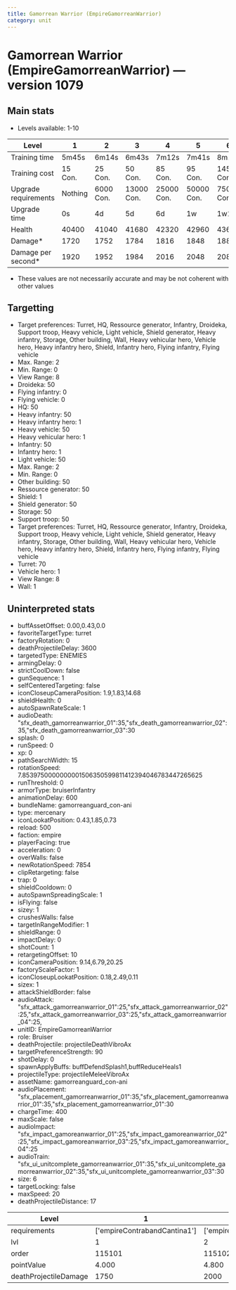 ```yaml
---
title: Gamorrean Warrior (EmpireGamorreanWarrior)
category: unit
---
```


# Gamorrean Warrior (EmpireGamorreanWarrior) — version 1079

## Main stats

  * Levels available: 1-10

|Level               |1      |2        |3         |4         |5         |6         |7         |8          |9          |10         |
|--------------------|-------|---------|----------|----------|----------|----------|----------|-----------|-----------|-----------|
|Training time       |5m45s  |6m14s    |6m43s     |7m12s     |7m41s     |8m10s     |8m39s     |9m8s       |9m37s      |10m        |
|Training cost       |15 Con.|25 Con.  |50 Con.   |85 Con.   |95 Con.   |145 Con.  |190 Con.  |265 Con.   |360 Con.   |720 Con.   |
|Upgrade requirements|Nothing|6000 Con.|13000 Con.|25000 Con.|50000 Con.|75000 Con.|85000 Con.|135000 Con.|140000 Con.|190000 Con.|
|Upgrade time        |0s     |4d       |5d        |6d        |1w        |1w1d      |1w2d      |1w3d       |1w4d       |1w5d       |
|Health              |40400  |41040    |41680     |42320     |42960     |43600     |45520     |46800      |48080      |50000      |
|Damage*             |1720   |1752     |1784      |1816      |1848      |1880      |1976      |2040       |2104       |2200       |
|Damage per second*  |1920   |1952     |1984      |2016      |2048      |2080      |2176      |2240       |2304       |2400       |

* These values are not necessarily accurate and may be not coherent with other values

## Targetting

  * Target preferences: Turret, HQ, Ressource generator, Infantry, Droideka, Support troop, Heavy vehicle, Light vehicle, Shield generator, Heavy infantry, Storage, Other building, Wall, Heavy vehicular hero, Vehicle hero, Heavy infantry hero, Shield, Infantry hero, Flying infantry, Flying vehicle
  * Max. Range: 2
  * Min. Range: 0
  * View Range: 8
  * Droideka: 50
  * Flying infantry: 0
  * Flying vehicle: 0
  * HQ: 50
  * Heavy infantry: 50
  * Heavy infantry hero: 1
  * Heavy vehicle: 50
  * Heavy vehicular hero: 1
  * Infantry: 50
  * Infantry hero: 1
  * Light vehicle: 50
  * Max. Range: 2
  * Min. Range: 0
  * Other building: 50
  * Ressource generator: 50
  * Shield: 1
  * Shield generator: 50
  * Storage: 50
  * Support troop: 50
  * Target preferences: Turret, HQ, Ressource generator, Infantry, Droideka, Support troop, Heavy vehicle, Light vehicle, Shield generator, Heavy infantry, Storage, Other building, Wall, Heavy vehicular hero, Vehicle hero, Heavy infantry hero, Shield, Infantry hero, Flying infantry, Flying vehicle
  * Turret: 70
  * Vehicle hero: 1
  * View Range: 8
  * Wall: 1

## Uninterpreted stats

  * buffAssetOffset: 0.00,0.43,0.0
  * favoriteTargetType: turret
  * factoryRotation: 0
  * deathProjectileDelay: 3600
  * targetedType: ENEMIES
  * armingDelay: 0
  * strictCoolDown: false
  * gunSequence: 1
  * selfCenteredTargeting: false
  * iconCloseupCameraPosition: 1.9,1.83,14.68
  * shieldHealth: 0
  * autoSpawnRateScale: 1
  * audioDeath: "sfx_death_gamorreanwarrior_01":35,"sfx_death_gamorreanwarrior_02":35,"sfx_death_gamorreanwarrior_03":30
  * splash: 0
  * runSpeed: 0
  * xp: 0
  * pathSearchWidth: 15
  * rotationSpeed: 7.8539750000000001506350599811412394046783447265625
  * runThreshold: 0
  * armorType: bruiserInfantry
  * animationDelay: 600
  * bundleName: gamorreanguard_con-ani
  * type: mercenary
  * iconLookatPosition: 0.43,1.85,0.73
  * reload: 500
  * faction: empire
  * playerFacing: true
  * acceleration: 0
  * overWalls: false
  * newRotationSpeed: 7854
  * clipRetargeting: false
  * trap: 0
  * shieldCooldown: 0
  * autoSpawnSpreadingScale: 1
  * isFlying: false
  * sizey: 1
  * crushesWalls: false
  * targetInRangeModifier: 1
  * shieldRange: 0
  * impactDelay: 0
  * shotCount: 1
  * retargetingOffset: 10
  * iconCameraPosition: 9.14,6.79,20.25
  * factoryScaleFactor: 1
  * iconCloseupLookatPosition: 0.18,2.49,0.11
  * sizex: 1
  * attackShieldBorder: false
  * audioAttack: "sfx_attack_gamorreanwarrior_01":25,"sfx_attack_gamorreanwarrior_02":25,"sfx_attack_gamorreanwarrior_03":25,"sfx_attack_gamorreanwarrior_04":25,
  * unitID: EmpireGamorreanWarrior
  * role: Bruiser
  * deathProjectile: projectileDeathVibroAx
  * targetPreferenceStrength: 90
  * shotDelay: 0
  * spawnApplyBuffs: buffDefendSplash1,buffReduceHeals1
  * projectileType: projectileMeleeVibroAx
  * assetName: gamorreanguard_con-ani
  * audioPlacement: "sfx_placement_gamorreanwarrior_01":35,"sfx_placement_gamorreanwarrior_01":35,"sfx_placement_gamorreanwarrior_01":30
  * chargeTime: 400
  * maxScale: false
  * audioImpact: "sfx_impact_gamoreanwarrior_01":25,"sfx_impact_gamoreanwarrior_02":25,"sfx_impact_gamoreanwarrior_03":25,"sfx_impact_gamoreanwarrior_04":25
  * audioTrain: "sfx_ui_unitcomplete_gamorreanwarrior_01":35,"sfx_ui_unitcomplete_gamorreanwarrior_02":35,"sfx_ui_unitcomplete_gamorreanwarrior_03":30
  * size: 6
  * targetLocking: false
  * maxSpeed: 20
  * deathProjectileDistance: 17

|Level                |1                           |2                    |3                    |4                    |5                    |6                    |7                    |8                    |9                    |10                    |
|---------------------|----------------------------|---------------------|---------------------|---------------------|---------------------|---------------------|---------------------|---------------------|---------------------|----------------------|
|requirements         |['empireContrabandCantina1']|['empireOffenseLab2']|['empireOffenseLab3']|['empireOffenseLab4']|['empireOffenseLab5']|['empireOffenseLab6']|['empireOffenseLab7']|['empireOffenseLab8']|['empireOffenseLab9']|['empireOffenseLab10']|
|lvl                  |1                           |2                    |3                    |4                    |5                    |6                    |7                    |8                    |9                    |10                    |
|order                |115101                      |115102               |115103               |115104               |115105               |115106               |115107               |115108               |115109               |115110                |
|pointValue           |4.000                       |4.800                |5.600                |6.400                |7.200                |8.000                |8.800                |9.600                |10.400               |12.000                |
|deathProjectileDamage|1750                        |2000                 |2250                 |2500                 |2750                 |3000                 |3250                 |3500                 |3750                 |4000                  |

